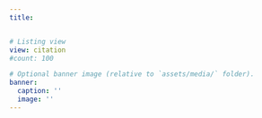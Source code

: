 ```yaml
---
title:  


# Listing view
view: citation
#count: 100

# Optional banner image (relative to `assets/media/` folder).
banner:
  caption: ''
  image: ''
---
```


